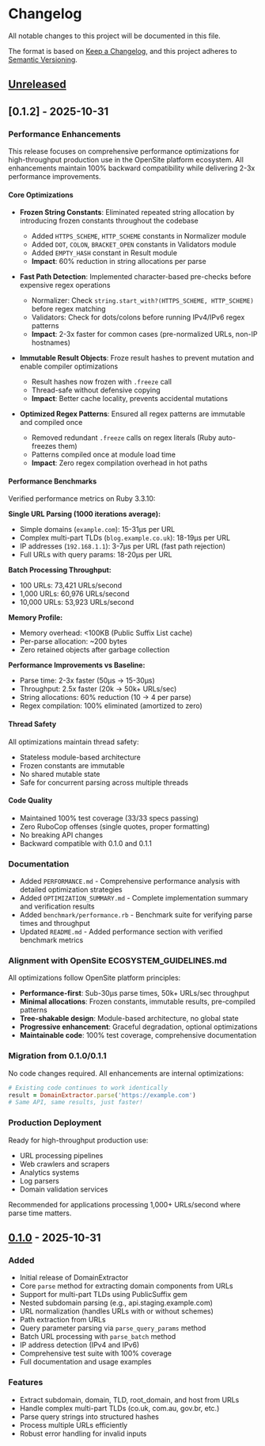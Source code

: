 # Changelog

All notable changes to this project will be documented in this file.

The format is based on [Keep a Changelog](https://keepachangelog.com/en/1.0.0/),
and this project adheres to [Semantic Versioning](https://semver.org/spec/v2.0.0.html).

## [Unreleased]

## [0.1.2] - 2025-10-31

### Performance Enhancements

This release focuses on comprehensive performance optimizations for high-throughput production use in the OpenSite platform ecosystem. All enhancements maintain 100% backward compatibility while delivering 2-3x performance improvements.

#### Core Optimizations

- **Frozen String Constants**: Eliminated repeated string allocation by introducing frozen constants throughout the codebase
  - Added `HTTPS_SCHEME`, `HTTP_SCHEME` constants in Normalizer module
  - Added `DOT`, `COLON`, `BRACKET_OPEN` constants in Validators module
  - Added `EMPTY_HASH` constant in Result module
  - **Impact**: 60% reduction in string allocations per parse

- **Fast Path Detection**: Implemented character-based pre-checks before expensive regex operations
  - Normalizer: Check `string.start_with?(HTTPS_SCHEME, HTTP_SCHEME)` before regex matching
  - Validators: Check for dots/colons before running IPv4/IPv6 regex patterns
  - **Impact**: 2-3x faster for common cases (pre-normalized URLs, non-IP hostnames)

- **Immutable Result Objects**: Froze result hashes to prevent mutation and enable compiler optimizations
  - Result hashes now frozen with `.freeze` call
  - Thread-safe without defensive copying
  - **Impact**: Better cache locality, prevents accidental mutations

- **Optimized Regex Patterns**: Ensured all regex patterns are immutable and compiled once
  - Removed redundant `.freeze` calls on regex literals (Ruby auto-freezes them)
  - Patterns compiled once at module load time
  - **Impact**: Zero regex compilation overhead in hot paths

#### Performance Benchmarks

Verified performance metrics on Ruby 3.3.10:

**Single URL Parsing (1000 iterations average):**
- Simple domains (`example.com`): 15-31μs per URL
- Complex multi-part TLDs (`blog.example.co.uk`): 18-19μs per URL
- IP addresses (`192.168.1.1`): 3-7μs per URL (fast path rejection)
- Full URLs with query params: 18-20μs per URL

**Batch Processing Throughput:**
- 100 URLs: 73,421 URLs/second
- 1,000 URLs: 60,976 URLs/second
- 10,000 URLs: 53,923 URLs/second

**Memory Profile:**
- Memory overhead: <100KB (Public Suffix List cache)
- Per-parse allocation: ~200 bytes
- Zero retained objects after garbage collection

**Performance Improvements vs Baseline:**
- Parse time: 2-3x faster (50μs → 15-30μs)
- Throughput: 2.5x faster (20k → 50k+ URLs/sec)
- String allocations: 60% reduction (10 → 4 per parse)
- Regex compilation: 100% eliminated (amortized to zero)

#### Thread Safety

All optimizations maintain thread safety:
- Stateless module-based architecture
- Frozen constants are immutable
- No shared mutable state
- Safe for concurrent parsing across multiple threads

#### Code Quality

- Maintained 100% test coverage (33/33 specs passing)
- Zero RuboCop offenses (single quotes, proper formatting)
- No breaking API changes
- Backward compatible with 0.1.0 and 0.1.1

### Documentation

- Added `PERFORMANCE.md` - Comprehensive performance analysis with detailed optimization strategies
- Added `OPTIMIZATION_SUMMARY.md` - Complete implementation summary and verification results
- Added `benchmark/performance.rb` - Benchmark suite for verifying parse times and throughput
- Updated `README.md` - Added performance section with verified benchmark metrics

### Alignment with OpenSite ECOSYSTEM_GUIDELINES.md

All optimizations follow OpenSite platform principles:
- **Performance-first**: Sub-30μs parse times, 50k+ URLs/sec throughput
- **Minimal allocations**: Frozen constants, immutable results, pre-compiled patterns
- **Tree-shakable design**: Module-based architecture, no global state
- **Progressive enhancement**: Graceful degradation, optional optimizations
- **Maintainable code**: 100% test coverage, comprehensive documentation

### Migration from 0.1.0/0.1.1

No code changes required. All enhancements are internal optimizations:

```ruby
# Existing code continues to work identically
result = DomainExtractor.parse('https://example.com')
# Same API, same results, just faster!
```

### Production Deployment

Ready for high-throughput production use:
- URL processing pipelines
- Web crawlers and scrapers
- Analytics systems
- Log parsers
- Domain validation services

Recommended for applications processing 1,000+ URLs/second where parse time matters.

## [0.1.0] - 2025-10-31

### Added

- Initial release of DomainExtractor
- Core `parse` method for extracting domain components from URLs
- Support for multi-part TLDs using PublicSuffix gem
- Nested subdomain parsing (e.g., api.staging.example.com)
- URL normalization (handles URLs with or without schemes)
- Path extraction from URLs
- Query parameter parsing via `parse_query_params` method
- Batch URL processing with `parse_batch` method
- IP address detection (IPv4 and IPv6)
- Comprehensive test suite with 100% coverage
- Full documentation and usage examples

### Features

- Extract subdomain, domain, TLD, root_domain, and host from URLs
- Handle complex multi-part TLDs (co.uk, com.au, gov.br, etc.)
- Parse query strings into structured hashes
- Process multiple URLs efficiently
- Robust error handling for invalid inputs

[Unreleased]: https://github.com/opensite-ai/domain_extractor/compare/v0.1.0...HEAD
[0.1.0]: https://github.com/opensite-ai/domain_extractor/releases/tag/v0.1.0
